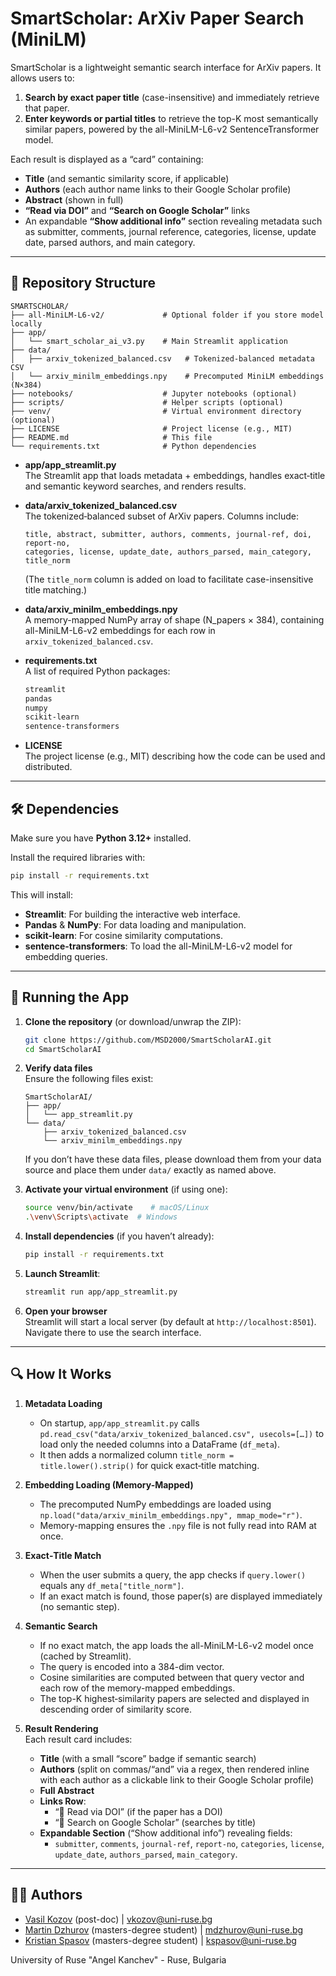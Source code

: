 # SmartScholar: ArXiv Paper Search (MiniLM)

SmartScholar is a lightweight semantic search interface for ArXiv papers. It allows users to:

1. **Search by exact paper title** (case-insensitive) and immediately retrieve that paper.
2. **Enter keywords or partial titles** to retrieve the top-K most semantically similar papers, powered by the all-MiniLM-L6-v2 SentenceTransformer model.

Each result is displayed as a “card” containing:
- **Title** (and semantic similarity score, if applicable)
- **Authors** (each author name links to their Google Scholar profile)
- **Abstract** (shown in full)
- **“Read via DOI”** and **“Search on Google Scholar”** links
- An expandable **“Show additional info”** section revealing metadata such as submitter, comments, journal reference, categories, license, update date, parsed authors, and main category.

---

## 📁 Repository Structure

```
SMARTSCHOLAR/
├── all-MiniLM-L6-v2/             # Optional folder if you store model locally
├── app/
│   └── smart_scholar_ai_v3.py    # Main Streamlit application
├── data/
│   ├── arxiv_tokenized_balanced.csv   # Tokenized-balanced metadata CSV
│   └── arxiv_minilm_embeddings.npy    # Precomputed MiniLM embeddings (N×384)
├── notebooks/                    # Jupyter notebooks (optional)
├── scripts/                      # Helper scripts (optional)
├── venv/                         # Virtual environment directory (optional)
├── LICENSE                       # Project license (e.g., MIT)
├── README.md                     # This file
└── requirements.txt              # Python dependencies
```

- **app/app_streamlit.py**  
  The Streamlit app that loads metadata + embeddings, handles exact‐title and semantic keyword searches, and renders results.

- **data/arxiv_tokenized_balanced.csv**  
  The tokenized‐balanced subset of ArXiv papers. Columns include:
  ```
  title, abstract, submitter, authors, comments, journal-ref, doi, report-no,
  categories, license, update_date, authors_parsed, main_category, title_norm
  ```
  (The `title_norm` column is added on load to facilitate case-insensitive title matching.)

- **data/arxiv_minilm_embeddings.npy**  
  A memory-mapped NumPy array of shape (N_papers × 384), containing all-MiniLM-L6-v2 embeddings for each row in `arxiv_tokenized_balanced.csv`.

- **requirements.txt**  
  A list of required Python packages:
  ```txt
  streamlit
  pandas
  numpy
  scikit-learn
  sentence-transformers
  ```

- **LICENSE**  
  The project license (e.g., MIT) describing how the code can be used and distributed.

---

## 🛠 Dependencies

Make sure you have **Python 3.12+** installed.

Install the required libraries with:

```bash
pip install -r requirements.txt
```

This will install:

- **Streamlit**: For building the interactive web interface.  
- **Pandas** & **NumPy**: For data loading and manipulation.  
- **scikit-learn**: For cosine similarity computations.  
- **sentence-transformers**: To load the all-MiniLM-L6-v2 model for embedding queries.

---

## 🚀 Running the App

1. **Clone the repository** (or download/unwrap the ZIP):

   ```bash
   git clone https://github.com/MSD2000/SmartScholarAI.git
   cd SmartScholarAI
   ```

2. **Verify data files**  
   Ensure the following files exist:

   ```
   SmartScholarAI/
   ├── app/
   │   └── app_streamlit.py
   └── data/
       ├── arxiv_tokenized_balanced.csv
       └── arxiv_minilm_embeddings.npy
   ```

   If you don’t have these data files, please download them from your data source and place them under `data/` exactly as named above.

3. **Activate your virtual environment** (if using one):

   ```bash
   source venv/bin/activate    # macOS/Linux
   .\venv\Scripts\activate  # Windows
   ```

4. **Install dependencies** (if you haven’t already):

   ```bash
   pip install -r requirements.txt
   ```

5. **Launch Streamlit**:

   ```bash
   streamlit run app/app_streamlit.py
   ```

6. **Open your browser**  
   Streamlit will start a local server (by default at `http://localhost:8501`). Navigate there to use the search interface.

---

## 🔍 How It Works

1. **Metadata Loading**  
   - On startup, `app/app_streamlit.py` calls `pd.read_csv("data/arxiv_tokenized_balanced.csv", usecols=[…])` to load only the needed columns into a DataFrame (`df_meta`).  
   - It then adds a normalized column `title_norm = title.lower().strip()` for quick exact‐title matching.

2. **Embedding Loading (Memory-Mapped)**  
   - The precomputed NumPy embeddings are loaded using `np.load("data/arxiv_minilm_embeddings.npy", mmap_mode="r")`.  
   - Memory-mapping ensures the `.npy` file is not fully read into RAM at once.

3. **Exact‐Title Match**  
   - When the user submits a query, the app checks if `query.lower()` equals any `df_meta["title_norm"]`.  
   - If an exact match is found, those paper(s) are displayed immediately (no semantic step).

4. **Semantic Search**  
   - If no exact match, the app loads the all-MiniLM-L6-v2 model once (cached by Streamlit).  
   - The query is encoded into a 384-dim vector.  
   - Cosine similarities are computed between that query vector and each row of the memory-mapped embeddings.  
   - The top-K highest‐similarity papers are selected and displayed in descending order of similarity score.

5. **Result Rendering**  
   Each result card includes:  
   - **Title** (with a small “score” badge if semantic search)  
   - **Authors** (split on commas/“and” via a regex, then rendered inline with each author as a clickable link to their Google Scholar profile)  
   - **Full Abstract**  
   - **Links Row**:  
     - “🔗 Read via DOI” (if the paper has a DOI)  
     - “🔎 Search on Google Scholar” (searches by title)  
   - **Expandable Section** (“Show additional info”) revealing fields:  
     - `submitter`, `comments`, `journal-ref`, `report-no`, `categories`, `license`, `update_date`, `authors_parsed`, `main_category`.

---

## 🙋‍♂️ Authors

- [Vasil Kozov](https://github.com/VasilKozov) (post-doc) | vkozov@uni-ruse.bg
- [Martin Dzhurov](https://github.com/MSD2000) (masters-degree student) | mdzhurov@uni-ruse.bg
- [Kristian Spasov](https://github.com/kristianinator) (masters-degree student) | kspasov@uni-ruse.bg

University of Ruse "Angel Kanchev" - Ruse, Bulgaria
